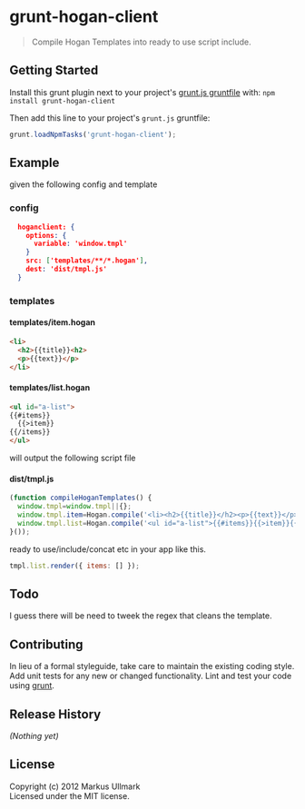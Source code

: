 # grunt-hogan-client

> Compile Hogan Templates into ready to use script include.

## Getting Started
Install this grunt plugin next to your project's [grunt.js gruntfile][getting_started] with: `npm install grunt-hogan-client`

Then add this line to your project's `grunt.js` gruntfile:

```javascript
grunt.loadNpmTasks('grunt-hogan-client');
```

[grunt]: http://gruntjs.com/
[getting_started]: https://github.com/gruntjs/grunt/blob/master/docs/getting_started.md

## Example
given the following config and template
### config
```json
  hoganclient: {
    options: {
      variable: 'window.tmpl'
    }
    src: ['templates/**/*.hogan'],
    dest: 'dist/tmpl.js' 
  }
```
### templates
#### templates/item.hogan
```html
<li>
  <h2>{{title}}<h2>
  <p>{{text}}</p>
</li>
```
#### templates/list.hogan
```html
<ul id="a-list">
{{#items}}
  {{>item}}
{{/items}}
</ul>
```

will output the following script file
#### dist/tmpl.js
```javascript
(function compileHoganTemplates() {
  window.tmpl=window.tmpl||{};
  window.tmpl.item=Hogan.compile('<li><h2>{{title}}</h2><p>{{text}}</p></li>');
  window.tmpl.list=Hogan.compile('<ul id="a-list">{{#items}}{{>item}}{{/items}}</ul>');
}());
```
ready to use/include/concat etc in your app like this.

```javascript
tmpl.list.render({ items: [] });
```

## Todo
I guess there will be need to tweek the regex that cleans the template.

## Contributing
In lieu of a formal styleguide, take care to maintain the existing coding style. Add unit tests for any new or changed functionality. Lint and test your code using [grunt][grunt].

## Release History
_(Nothing yet)_

## License
Copyright (c) 2012 Markus Ullmark  
Licensed under the MIT license.
